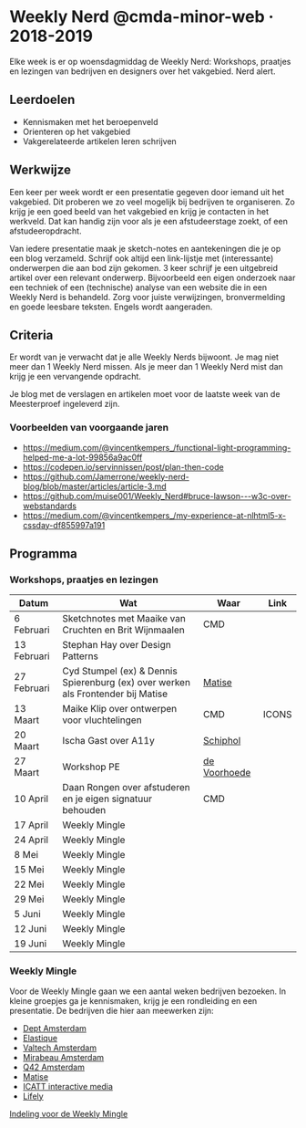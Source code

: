 # Weekly Nerd @cmda-minor-web · 2018-2019

Elke week is er op woensdagmiddag de Weekly Nerd: 
Workshops, praatjes en lezingen van bedrijven en designers over het vakgebied. Nerd alert.

## Leerdoelen
- Kennismaken met het beroepenveld
- Orienteren op het vakgebied
- Vakgerelateerde artikelen leren schrijven

## Werkwijze
Een keer per week wordt er een presentatie gegeven door iemand uit het vakgebied. 
Dit proberen we zo veel mogelijk bij bedrijven te organiseren. 
Zo krijg je een goed beeld van het vakgebied en krijg je contacten in het werkveld. 
Dat kan handig zijn voor als je een afstudeerstage zoekt, of een afstudeeropdracht. 


Van iedere presentatie maak je sketch-notes en aantekeningen die je op een blog verzameld. 
Schrijf ook altijd een link-lijstje met (interessante) onderwerpen die aan bod zijn gekomen.
3 keer schrijf je een uitgebreid artikel over een relevant onderwerp. 
Bijvoorbeeld een eigen onderzoek naar een techniek of een (technische) analyse van een website die in een Weekly Nerd is behandeld. 
Zorg voor juiste verwijzingen, bronvermelding en goede leesbare teksten. 
Engels wordt aangeraden.


## Criteria
Er wordt van je verwacht dat je alle Weekly Nerds bijwoont. 
Je mag niet meer dan 1 Weekly Nerd missen. 
Als je meer dan 1 Weekly Nerd mist dan krijg je een vervangende opdracht.

Je blog met de verslagen en artikelen moet voor de laatste week van de Meesterproef ingeleverd zijn.


### Voorbeelden van voorgaande jaren

* https://medium.com/@vincentkempers_/functional-light-programming-helped-me-a-lot-99856a9ac0ff
* https://codepen.io/servinnissen/post/plan-then-code
* https://github.com/Jamerrone/weekly-nerd-blog/blob/master/articles/article-3.md
* https://github.com/muise001/Weekly_Nerd#bruce-lawson---w3c-over-webstandards
* https://medium.com/@vincentkempers_/my-experience-at-nlhtml5-x-cssday-df855997a191


## Programma

### Workshops, praatjes en lezingen


| Datum  | Wat  | Waar | Link  |
|---|---|---|---|
| 6 Februari | Sketchnotes met Maaike van Cruchten en Brit Wijnmaalen   | CMD |   |
| 13 Februari | Stephan Hay over Design Patterns  |   |   |
| 27 Februari | Cyd Stumpel (ex) & Dennis Spierenburg (ex) over werken als Frontender bij Matise | <a href="https://www.matise.nl">Matise</a> |   |
| 13 Maart | Maike Klip over ontwerpen voor vluchtelingen | CMD | ICONS |
| 20 Maart | Ischa Gast over A11y | <a href="https://schiphol.nl">Schiphol</a> |   |
| 27 Maart | Workshop PE | <a href="https://www.voorhoede.nl/nl/">de Voorhoede</a> |   |
| 10 April | Daan Rongen over afstuderen en je eigen signatuur behouden | CMD  |   |
| 17 April | Weekly Mingle |   |   |
| 24 April | Weekly Mingle |   |   |
| 8 Mei | Weekly Mingle |   |   |
| 15 Mei | Weekly Mingle |   |   |
| 22 Mei | Weekly Mingle |   |   |
| 29 Mei | Weekly Mingle |   |   |
| 5 Juni | Weekly Mingle |   |   |
| 12 Juni | Weekly Mingle |   |   |
| 19 Juni | Weekly Mingle |   |   |


### Weekly Mingle
Voor de Weekly Mingle gaan we een aantal weken bedrijven bezoeken. In kleine groepjes ga je kennismaken, krijg je een rondleiding en een presentatie. De bedrijven die hier aan meewerken zijn:

* <a href="https://www.deptagency.com/nl-nl/">Dept Amsterdam</a>	
* <a href="https://www.elastique.nl">Elastique</a>
* <a href="https://www.valtech.com/nl-nl/">Valtech Amsterdam</a>
* <a href="https://www.mirabeau.nl">Mirabeau Amsterdam</a>
* <a href="https://www.q42.nl/">Q42 Amsterdam</a>
* <a href="https://www.matise.nl">Matise</a>
* <a href="https://www.icatt.nl">ICATT interactive media</a>
* <a href="https://lifely.nl">Lifely</a>

[Indeling voor de Weekly Mingle](https://docs.google.com/spreadsheets/d/1p5jQ3j5DAknpjaZVpOfyqoqAt5b-9lf0UkZSx5mDUEM/edit#gid=0)
